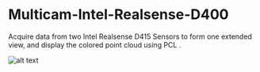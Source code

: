 ﻿# Multicam-Intel-Realsense-D400
Acquire data from two Intel Realsense D415 Sensors to form one extended view, and display the colored point cloud using PCL .

![alt text](https://github.com/tarekmuallim/Multicam-Intel-Realsense-D400/blob/master/images/2.png)
